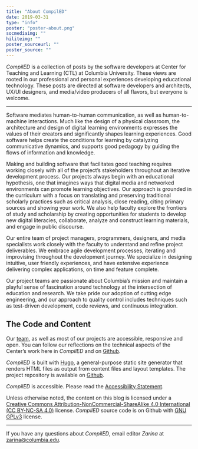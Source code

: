 ```yaml
---
title: "About CompilED"
date: 2019-03-31
type: "info"
poster: "poster-about.png"
socmediaimg: ""
hiliteimg: ""
poster_sourceurl: ""
poster_source: ""
---
```


_CompilED_ is a collection of posts by the software developers at Center for Teaching and Learning (CTL) at Columbia University. These views are rooted in our professional and personal experiences developing educational technology. These posts are directed at software developers and architects, UX/UI designers, and media/video producers of all flavors, but everyone is welcome.

-----------

Software mediates human-to-human communication, as well as human-to-machine interactions. Much like the design of a physical classroom, the architecture and design of digital learning environments expresses the values of their creators and significantly shapes learning experiences. Good software helps create the conditions for learning by catalyzing communicative dynamics, and supports good pedagogy by guiding the flows of information and knowledge.

Making and building software that facilitates good teaching requires working closely with all of the project’s stakeholders throughout an iterative development process. Our projects always begin with an educational hypothesis, one that imagines ways that digital media and networked environments can promote learning objectives. Our approach is grounded in the curriculum with a focus on translating and preserving traditional scholarly practices such as critical analysis, close reading, citing primary sources and showing your work. We also help faculty explore the frontiers of study and scholarship by creating opportunities for students to develop new digital literacies, collaborate, analyze and construct learning materials, and engage in public discourse.

Our entire team of project managers, programmers, designers, and media specialists work closely with the faculty to understand and refine project deliverables. We embrace agile development processes, iterating and improvising throughout the development journey. We specialize in designing intuitive, user friendly experiences, and have extensive experience delivering complex applications, on time and feature complete.

Our project teams are passionate about Columbia’s mission and maintain a playful sense of fascination around technology at the intersection of education and research. We take pride our adoption of cutting edge engineering, and our approach to quality control includes techniques such as test-driven development, code reviews, and continuous integration.

## The Code and Content

Our [team](/authors/), as well as most of our projects are accessible, responsive and open. You can follow our reflections on the technical aspects of the Center’s work here in _CompilED_ and on [Github](http://github.com/ccnmtl).

_CompilED_ is built with [Hugo](https://gohugo.io), a general-purpose static site generator that renders HTML files as output from content files and layout templates. The project repository is available on [Github](https://github.com/ccnmtl/compiled3/).

_CompilED_ is accessible. Please read the [Accessibility Statement](/info/accessibility/).

Unless otherwise noted, the content on this blog is licensed under a
[Creative Commons Attribution-NonCommercial-ShareAlike 4.0 International (CC BY-NC-SA 4.0)](https://creativecommons.org/licenses/by-nc-sa/4.0/) license. _CompilED_ source code is on Github with
[GNU GPLv3](https://www.gnu.org/licenses/gpl-3.0.en.html) license.

-----------

If you have any questions about _CompilED_, email editor _Zarina_ at <a href="mailto:zarina@zarina@columbia.edu">zarina@columbia.edu</a>.

